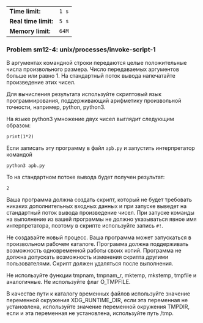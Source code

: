 |                      |       |
|----------------------|-------|
| **Time limit:**      | `1 s` |
| **Real time limit:** | `5 s` |
| **Memory limit:**    | `64M` |


### Problem sm12-4: unix/processes/invoke-script-1

В аргументах командной строки передаются целые положительные числа произвольного размера. Число
передаваемых аргументов больше или равно 1. На стандартный поток вывода напечатайте произведение
этих чисел.

Для вычисления результата используйте скриптовый язык программирования, поддерживающий арифметику
произвольной точности, например, python, python3.

На языке python3 умножение двух чисел выглядит следующим образом:

    
    
    print(1*2)
    

Если записать эту программу в файл `apb.py` и запустить интерпретатор командой

    
    
    python3 apb.py

То на стандартном потоке вывода будет получен результат:

    
    
    2

Ваша программа должна создать скрипт, который не будет требовать никаких дополнительных входных
данных и при запуске выведет на стандартный поток вывода произведение чисел. При запуске команды на
выполнение из вашей программы не должно указываться явное имя интерпретатора, поэтому в скрипте
используйте запись `#!`.

Не создавайте новый процесс. Ваша программа может запускаться в произвольном рабочем каталоге.
Программа должна поддерживать возможность одновременной работы своих копий. Программа не должна
допускать возможность изменения скрипта другими пользователями. Скрипт должен удаляться после
выполнения.

Не используйте функции tmpnam, tmpnam_r, mktemp, mkstemp, tmpfile и аналогичные. Не используйте флаг
O_TMPFILE.

В качестве пути к каталогу временных файлов используйте значение переменной окружения
XDG_RUNTIME_DIR, если эта переменная не установлена, используйте значение переменной окружения
TMPDIR, если и эта переменная не установлена, используйте путь /tmp.

